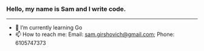 ### Hello, my name is Sam and I write code.

<!--
**samg11/samg11** is a ✨ _special_ ✨ repository because its `README.md` (this file) appears on your GitHub profile.
-->
---
<!-- 🔭 I’m currently working on a Covid-19 Data Webapp-->
- 🌱 I’m currently learning Go
- 📫 How to reach me:  Email: sam.girshovich@gmail.com; Phone: 6105747373
<!-- - ⚡ Fun fact: ... -->
